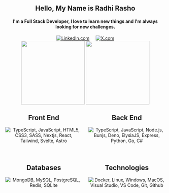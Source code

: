 <h2 align="center">Hello, My Name is Radhi Rasho</h2>

<h4 align="center">I'm a Full Stack Developer, I love to learn new things and I'm always looking for new challenges.</h4>

<div align="center">
<div style="display: flex; justify-content: center; gap: 20px">
    <a href="https://www.linkedin.com/in/radhi-rasho-7827b218a">
        <img src="https://img.shields.io/badge/-LinkedIn-blue?style=for-the-badge&logo=linkedin&logoColor=white"
            alt="LinkedIn.com" />
    </a>
    <a href="https://twitter.com/RadhiH1">
        <img src="https://img.shields.io/badge/radhi%20Rasho-black?style=for-the-badge&logo=x&logoColor=white&color=black"
            alt="X.com" />
    </a>
</div>

<div align="center" href="https://github.com/radhirasho/github-readme-stats" >
  <img height=200 align="center" src="https://github-readme-stats.vercel.app/api?username=radhirasho&theme=radical" />
  <img height=200 align="center" src="https://github-readme-stats.vercel.app/api/top-langs/?username=radhirasho&layout=donut&theme=radical" />
</div>
    
</div>

<div align="center">
    <div style="display: grid; grid-template-columns: 1fr 1fr; gap: 20px">
        <div>
            <h2 align="center">Front End</h2>
            <p align="center">
                <img src="https://skillicons.dev/icons?i=ts,js,html,css,sass,nextjs,react,tailwind,svelte,astro"
                    alt="TypeScript, JavaScript, HTML5, CSS3, SASS, Nextjs, React, Tailwind, Svelte, Astro" />
            </p>
        </div>
        <div>
            <h2 align="center">Back End</h2>
            <p align="center">
                <img src="https://skillicons.dev/icons?i=ts,js,nodejs,bun,deno,elysia,express,python,go,cs"
                    alt="TypeScript, JavaScript, Node.js, Bunjs, Deno, ElysiaJS, Express, Python, Go, C#" />
            </p>
        </div>
        <div>
            <h2 align="center">Databases</h2>
            <p align="center">
                <img src="https://skillicons.dev/icons?i=mongodb,mysql,postgresql,redis,sqlite"
                    alt="MongoDB, MySQL, PostgreSQL, Redis, SQLite" />
            </p>
        </div>
        <div>
            <h2 align="center">Technologies</h2>
            <img src="https://skillicons.dev/icons?i=docker,linux,windows,apple,visualstudio,vscode,git,github"
                alt="Docker, Linux, Windows, MacOS, Visual Studio, VS Code, Git, Github" />
        </div>
    </div>
</div>
